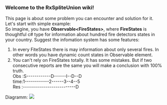 ### Welcome to the RxSpliteUnion wiki!
This page is about some problem you can encounter and solution for it.  
Let's start with simple example:  
So imagine, you have **Observable\<FireStates\>**, where **FireStates** is thoughtful c# type for information about hundred fire detectors states in your country. Suggest the infomation system has some features:
1. In every FiteStates there is may information about only several fires. In other words you have dynamic count states in Observable element.
2. You can't rely on FireStates totally. It has some mistakes. But if two consecutive reports are the same you will make a conclusion with 100% truth.  
     Obs :S------------D------I--D--D  
     time:1------------2------3--4--5  
     Res :--------------------------D  

Diagramm:
![](https://drive.google.com/uc?export=download&id=1QntaNPVJQJ6VeXNda4XyfBIYa5-es_aF)
